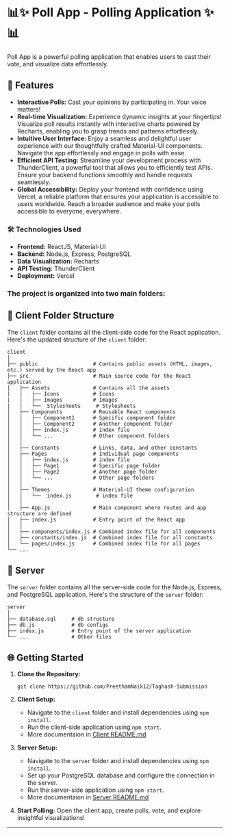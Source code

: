 # 📊✨ Poll App - Polling Application ✨📊

Poll App is a powerful polling application that enables users to cast their vote, and visualize data effortlessly. 

## 🚀 Features

- **Interactive Polls:** Cast your opinions by participating in. Your voice matters!
- **Real-time Visualization:** Experience dynamic insights at your fingertips! Visualize poll results instantly with interactive charts powered by Recharts, enabling you to grasp trends and patterns effortlessly.
- **Intuitive User Interface:** Enjoy a seamless and delightful user experience with our thoughtfully crafted Material-UI components. Navigate the app effortlessly and engage in polls with ease.
- **Efficient API Testing:** Streamline your development process with ThunderClient, a powerful tool that allows you to efficiently test APIs. Ensure your backend functions smoothly and handle requests seamlessly.
- **Global Accessibility:** Deploy your frontend with confidence using Vercel, a reliable platform that ensures your application is accessible to users worldwide. Reach a broader audience and make your polls accessible to everyone, everywhere.

### 🛠️ Technologies Used

- **Frontend:** ReactJS, Material-UI
- **Backend:** Node.js, Express, PostgreSQL
- **Data Visualization:** Recharts
- **API Testing:** ThunderClient
- **Deployment:** Vercel

### The project is organized into two main folders:

## 📁 Client Folder Structure

The `client` folder contains all the client-side code for the React application. Here's the updated structure of the `client` folder:

```
client
│
├── public                  # Contains public assets (HTML, images, etc.) served by the React app
├── src                     # Main source code for the React application
│   ├── Assets              # Contains all the assets
|   |   ├── Icons           # Icons
|   |   ├── Images          # Images
|   |   └──  Stylesheets     # Stylesheets
│   ├── Components          # Reusable React components
│   │   ├── Component1      # Specific component folder
│   │   ├── Component2      # Another component folder
│   │   ├── index.js        # index file
│   │   └── ...             # Other component folders
│   │
│   ├── Constants           # Links, data, and other constants
│   ├── Pages               # Individual page components
│   │   ├── index.js        # index file
│   │   ├── Page1           # Specific page folder
│   │   ├── Page2           # Another page folder
│   │   └── ...             # Other page folders
│   │
│   ├── Themes              # Material-UI theme configuration
│   │   └──  index.js        # index file
│   │
│   ├── App.js              # Main component where routes and app structure are defined
│   ├── index.js            # Entry point of the React app
│   │
│   ├── components/index.js # Combined index file for all components
│   ├── constants/index.js  # Combined index file for all constants
│   └── pages/index.js      # Combined index file for all pages
└── ...
```

## 📁 Server

The `server` folder contains all the server-side code for the Node.js, Express, and PostgreSQL application. Here's the structure of the `server` folder:

```
server
│
├── database.sql     # db structure
├── db.js            # db configs
├── index.js         # Entry point of the server application
└── ...              # Other files
```

## 🌐 Getting Started

1. **Clone the Repository:**

   ```
   git clone https://github.com/PreethamNaik12/Taghash-Submission
   ```

2. **Client Setup:**

   - Navigate to the `client` folder and install dependencies using `npm install`.
   - Run the client-side application using `npm start`.
   - More documentaion in [Client README.md](/client/README.md)

3. **Server Setup:**

   - Navigate to the `server` folder and install dependencies using `npm install`.
   - Set up your PostgreSQL database and configure the connection in the server.
   - Run the server-side application using `npm start`.
   - More documentaion in [Server README.md](/server/README.md)

4. **Start Polling:**
   Open the client app, create polls, vote, and explore insightful visualizations!


---
